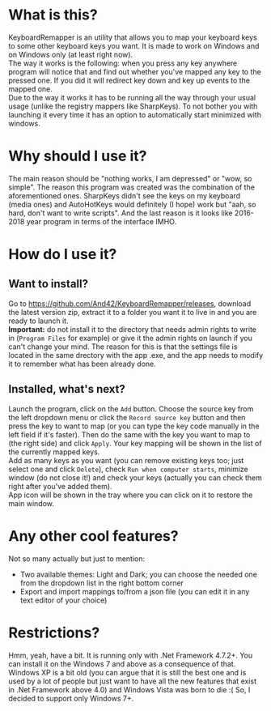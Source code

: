 # What is this?

KeyboardRemapper is an utility that allows you to map your keyboard keys to some other keyboard keys you want. It is made to work on Windows and on Windows only (at least right now).\
The way it works is the following: when you press any key anywhere program will notice that and find out whether you've mapped any key to the pressed one. If you did it will redirect key down and key up events to the mapped one.\
Due to the way it works it has to be running all the way through your usual usage (unlike the registry mappers like SharpKeys). To not bother you with launching it every time it has an option to automatically start minimized with windows.

# Why should I use it?

The main reason should be "nothing works, I am depressed" or "wow, so simple". The reason this program was created was the combination of the aforementioned ones. SharpKeys didn't see the keys on my keyboard (media ones) and AutoHotKeys would definitely (I hope) work but "aah, so hard, don't want to write scripts". And the last reason is it looks like 2016-2018 year program in terms of the interface IMHO.

# How do I use it?

## Want to install?

Go to https://github.com/And42/KeyboardRemapper/releases, download the latest version zip, extract it to a folder you want it to live in and you are ready to launch it.\
**Important:** do not install it to the directory that needs admin rights to write in (`Program Files` for example) or give it the admin rights on launch if you can't change your mind. The reason for this is that the settings file is located in the same drectory with the app .exe, and the app needs to modify it to remember what has been already done.

## Installed, what's next?

Launch the program, click on the `Add` button. Choose the source key from the left dropdown menu or click the `Record source key` button and then press the key to want to map (or you can type the key code manually in the left field if it's faster). Then do the same with the key you want to map to (the right side) and click `Apply`. Your key mapping will be shown in the list of the currently mapped keys.\
Add as many keys as you want (you can remove existing keys too; just select one and click `Delete`), check `Run when computer starts`, minimize window (do not close it!) and check your keys (actually you can check them right after you've added them).\
App icon will be shown in the tray where you can click on it to restore the main window.

# Any other cool features?

Not so many actually but just to mention:
* Two available themes: Light and Dark; you can choose the needed one from the dropdown list in the right bottom corner
* Export and import mappings to/from a json file (you can edit it in any text editor of your choice)

# Restrictions?

Hmm, yeah, have a bit. It is running only with .Net Framework 4.7.2+. You can install it on the Windows 7 and above as a consequence of that. Windows XP is a bit old (you can argue that it is still the best one and is used by a lot of people but just want to have all the new features that exist in .Net Framework above 4.0) and Windows Vista was born to die :( So, I decided to support only Windows 7+.
